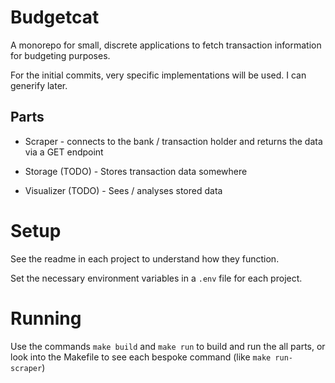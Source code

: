 # Budgetcat

A monorepo for small, discrete applications to fetch transaction information for budgeting purposes.

For the initial commits, very specific implementations will be used. I can generify later.

## Parts

* Scraper - connects to the bank / transaction holder and returns the data via a GET endpoint

* Storage (TODO) - Stores transaction data somewhere

* Visualizer (TODO) - Sees / analyses stored data


# Setup

See the readme in each project to understand how they function.

Set the necessary environment variables in a `.env` file for each project.

# Running
Use the commands `make build` and `make run` to build and run the all parts, or look into the Makefile to see each bespoke command (like `make run-scraper`)
